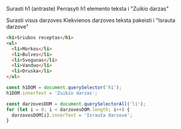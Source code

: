Surasti h1 (antraste)
Perrasyti h1 elemento teksta i "Zuikio darzas"

Surasti visus darzoves
Kiekvienos darzoves teksta pakeisti i "Israuta darzove"

```html
<h1>Sriubos receptas</h1>
<ul>
  <li>Morkos</li>
  <li>Bulves</li>
  <li>Svogunas</li>
  <li>Vanduo</li>
  <li>Druska</li>
</ul>
```

```js
const h1DOM = document.querySelector('h1');
h1DOM.innerText = 'Zuikio darzas';

const darzovesDOM = document.querySelectorAll('li');
for (let i = 0; i < darzovesDOM.length; i++) {
  darzovesDOM[i].innerText = 'Israuta darzove';
}
```
